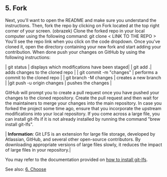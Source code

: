 ## 5. Fork

Next, you'll want to open the README and make sure you understand the instructions. Then, fork the repo by clicking on Fork located at the top right corner of your screen.
(obrazek)
Clone the forked repo in your local computer using the following command:
git clone < LINK TO THE REPO >
You'll see the repo link when you click on the code dropdown. Once you've cloned it, open the directory containing your new fork and start adding your contribution.
When done push your changes on GitHub by using the following instructions:

| git status | displays which modifications have been staged|
| git add .| adds changes to the cloned repo |
| git commit -m "changes" | performs a commit to the cloned repo |
| git branch -M changes | creates a new branch |
|git push -u origin changes | pushes the changes |

GitHub will prompt you to create a pull request once you have pushed your changes to the cloned repository. Create the pull request and then wait for the maintainers to merge your changes into the main repository. In case you forked the project some time ago, ensure that you incorporate the upstream modifications into your local repository. If you come across a large file, you can install git-lfs if it is not already installed by running the command "brew install git-lfs".

| **Information**: Git LFS is an extension for large file storage, developed by Atlassian, GitHub, and several other open-source contributors. By downloading appropriate versions of large files slowly, it reduces the impact of large files in your repository.|

You may refer to the documentation provided on [how to install git-lfs](<https://docs.github.com/en/repositories/working-with-files/managing-large-files/installing-git-large-file-storage> "How to install git-lfs").

See also: [6. Choose](choose.md)
